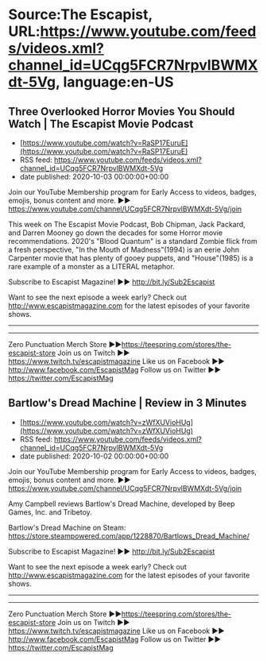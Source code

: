 # Source:The Escapist, URL:https://www.youtube.com/feeds/videos.xml?channel_id=UCqg5FCR7NrpvlBWMXdt-5Vg, language:en-US

## Three Overlooked Horror Movies You Should Watch | The Escapist Movie Podcast
 - [https://www.youtube.com/watch?v=RaSP17EuruE](https://www.youtube.com/watch?v=RaSP17EuruE)
 - RSS feed: https://www.youtube.com/feeds/videos.xml?channel_id=UCqg5FCR7NrpvlBWMXdt-5Vg
 - date published: 2020-10-03 00:00:00+00:00

Join our YouTube Membership program for Early Access to videos, badges, emojis, bonus content and more. ►► https://www.youtube.com/channel/UCqg5FCR7NrpvlBWMXdt-5Vg/join

This week on The Escapist Movie Podcast, Bob Chipman, Jack Packard, and Darren Mooney go down the decades for some Horror movie recommendations. 2020's "Blood Quantum" is a standard Zombie flick from a fresh perspective, "In the Mouth of Madness"(1994) is an eerie John Carpenter movie that has plenty of gooey puppets, and "House"(1985) is a rare example of a monster as a LITERAL metaphor.

Subscribe to Escapist Magazine! ►► http://bit.ly/Sub2Escapist

Want to see the next episode a week early? Check out http://www.escapistmagazine.com for the latest episodes of your favorite shows.

---



---


Zero Punctuation Merch Store ►►https://teespring.com/stores/the-escapist-store
Join us on Twitch ►► https://www.twitch.tv/escapistmagazine 
Like us on Facebook ►► http://www.facebook.com/EscapistMag
Follow us on Twitter ►► https://twitter.com/EscapistMag

## Bartlow's Dread Machine | Review in 3 Minutes
 - [https://www.youtube.com/watch?v=zWfXUVioHUg](https://www.youtube.com/watch?v=zWfXUVioHUg)
 - RSS feed: https://www.youtube.com/feeds/videos.xml?channel_id=UCqg5FCR7NrpvlBWMXdt-5Vg
 - date published: 2020-10-02 00:00:00+00:00

Join our YouTube Membership program for Early Access to videos, badges, emojis, bonus content and more. ►► https://www.youtube.com/channel/UCqg5FCR7NrpvlBWMXdt-5Vg/join

Amy Campbell reviews Bartlow's Dread Machine, developed by 
Beep Games, Inc. and Tribetoy.

Bartlow's Dread Machine on Steam: https://store.steampowered.com/app/1228870/Bartlows_Dread_Machine/

Subscribe to Escapist Magazine! ►► http://bit.ly/Sub2Escapist

Want to see the next episode a week early? Check out http://www.escapistmagazine.com for the latest episodes of your favorite shows.

---



---


Zero Punctuation Merch Store ►►https://teespring.com/stores/the-escapist-store
Join us on Twitch ►► https://www.twitch.tv/escapistmagazine 
Like us on Facebook ►► http://www.facebook.com/EscapistMag
Follow us on Twitter ►► https://twitter.com/EscapistMag

